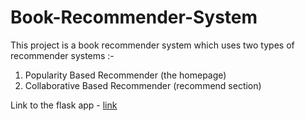 # Book-Recommender-System

This project is a book recommender system which uses two types of recommender systems :-

1. Popularity Based Recommender (the homepage)
2. Collaborative Based Recommender (recommend section)

Link to the flask app - [link](https://book-recommender-system-535l.onrender.com)
